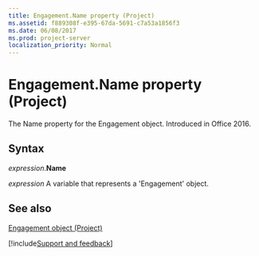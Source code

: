 ```yaml
---
title: Engagement.Name property (Project)
ms.assetid: f889308f-e395-67da-5691-c7a53a1856f3
ms.date: 06/08/2017
ms.prod: project-server
localization_priority: Normal
---
```



# Engagement.Name property (Project)

 The Name property for the Engagement object. Introduced in Office 2016.


## Syntax

_expression_.**Name**

_expression_ A variable that represents a 'Engagement' object.


## See also


[Engagement object (Project)](Project.engagement.md)

[!include[Support and feedback](~/includes/feedback-boilerplate.md)]